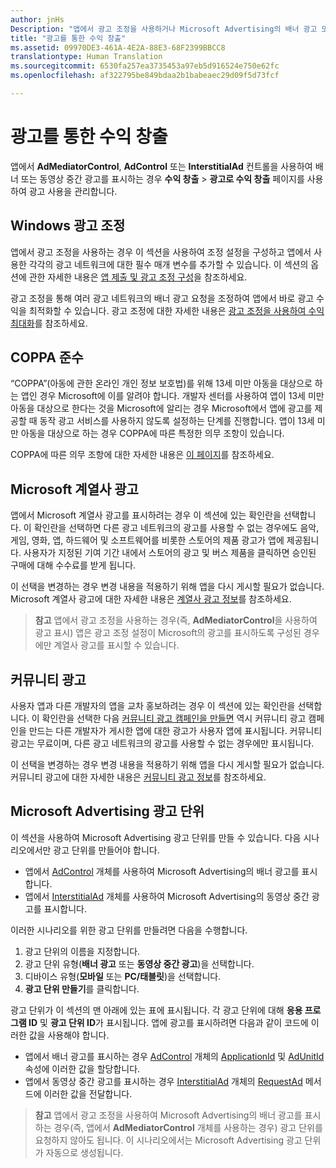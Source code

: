 ```yaml
---
author: jnHs
Description: "앱에서 광고 조정을 사용하거나 Microsoft Advertising의 배너 광고 또는 동영상 중간 광고를 표시하는 경우 수익 창출 &gt; 광고를 통한 수익 창출 페이지를 사용하여 광고 사용을 관리할 수 있습니다."
title: "광고를 통한 수익 창출"
ms.assetid: 09970DE3-461A-4E2A-88E3-68F2399BBCC8
translationtype: Human Translation
ms.sourcegitcommit: 6530fa257ea3735453a97eb5d916524e750e62fc
ms.openlocfilehash: af322795be849bdaa2b1babeaec29d09f5d73fcf

---
```


# 광고를 통한 수익 창출


앱에서 **AdMediatorControl**, **AdControl** 또는 **InterstitialAd** 컨트롤을 사용하여 배너 또는 동영상 중간 광고를 표시하는 경우 **수익 창출** &gt; **광고로 수익 창출** 페이지를 사용하여 광고 사용을 관리합니다.

## Windows 광고 조정


앱에서 광고 조정을 사용하는 경우 이 섹션을 사용하여 조정 설정을 구성하고 앱에서 사용한 각각의 광고 네트워크에 대한 필수 매개 변수를 추가할 수 있습니다. 이 섹션의 옵션에 관한 자세한 내용은 [앱 제출 및 광고 조정 구성](https://msdn.microsoft.com/library/windows/apps/mt219689)을 참조하세요.

광고 조정을 통해 여러 광고 네트워크의 배너 광고 요청을 조정하여 앱에서 바로 광고 수익을 최적화할 수 있습니다. 광고 조정에 대한 자세한 내용은 [광고 조정을 사용하여 수익 최대화](https://msdn.microsoft.com/library/windows/apps/mt219691)를 참조하세요.

## COPPA 준수

“COPPA”(아동에 관한 온라인 개인 정보 보호법)를 위해 13세 미만 아동을 대상으로 하는 앱인 경우 Microsoft에 이를 알려야 합니다. 개발자 센터를 사용하여 앱이 13세 미만 아동을 대상으로 한다는 것을 Microsoft에 알리는 경우 Microsoft에서 앱에 광고를 제공할 때 동작 광고 서비스를 사용하지 않도록 설정하는 단계를 진행합니다. 앱이 13세 미만 아동을 대상으로 하는 경우 COPPA에 따른 특정한 의무 조항이 있습니다.

COPPA에 따른 의무 조항에 대한 자세한 내용은 [이 페이지](http://go.microsoft.com/fwlink/p/?linkid=536558)를 참조하세요.

## Microsoft 계열사 광고

앱에서 Microsoft 계열사 광고를 표시하려는 경우 이 섹션에 있는 확인란을 선택합니다. 이 확인란을 선택하면 다른 광고 네트워크의 광고를 사용할 수 없는 경우에도 음악, 게임, 영화, 앱, 하드웨어 및 소프트웨어를 비롯한 스토어의 제품 광고가 앱에 제공됩니다. 사용자가 지정된 기여 기간 내에서 스토어의 광고 및 버스 제품을 클릭하면 승인된 구매에 대해 수수료를 받게 됩니다.

이 선택을 변경하는 경우 변경 내용을 적용하기 위해 앱을 다시 게시할 필요가 없습니다. Microsoft 계열사 광고에 대한 자세한 내용은 [계열사 광고 정보](about-affiliate-ads.md)를 참조하세요.

> **참고** 앱에서 광고 조정을 사용하는 경우(즉, **AdMediatorControl**을 사용하여 광고 표시) 앱은 광고 조정 설정이 Microsoft의 광고를 표시하도록 구성된 경우에만 계열사 광고를 표시할 수 있습니다.

## 커뮤니티 광고

사용자 앱과 다른 개발자의 앱을 교차 홍보하려는 경우 이 섹션에 있는 확인란을 선택합니다. 이 확인란을 선택한 다음 [커뮤니티 광고 캠페인을 만들면](create-an-ad-campaign-for-your-app.md) 역시 커뮤니티 광고 캠페인을 만드는 다른 개발자가 게시한 앱에 대한 광고가 사용자 앱에 표시됩니다. 커뮤니티 광고는 무료이며, 다른 광고 네트워크의 광고를 사용할 수 없는 경우에만 표시됩니다.

이 선택을 변경하는 경우 변경 내용을 적용하기 위해 앱을 다시 게시할 필요가 없습니다. 커뮤니티 광고에 대한 자세한 내용은 [커뮤니티 광고 정보](about-community-ads.md)를 참조하세요.

## Microsoft Advertising 광고 단위

이 섹션을 사용하여 Microsoft Advertising 광고 단위를 만들 수 있습니다. 다음 시나리오에서만 광고 단위를 만들어야 합니다.

-   앱에서 [AdControl](https://msdn.microsoft.com/library/mt313154.aspx) 개체를 사용하여 Microsoft Advertising의 배너 광고를 표시합니다.
-   앱에서 [InterstitialAd](https://msdn.microsoft.com/library/mt313189.aspx) 개체를 사용하여 Microsoft Advertising의 동영상 중간 광고를 표시합니다.

이러한 시나리오를 위한 광고 단위를 만들려면 다음을 수행합니다.

1.  광고 단위의 이름을 지정합니다.
2.  광고 단위 유형(**배너 광고** 또는 **동영상 중간 광고**)을 선택합니다.
3.  디바이스 유형(**모바일** 또는 **PC/태블릿**)을 선택합니다.
4.  **광고 단위 만들기**를 클릭합니다.

광고 단위가 이 섹션의 맨 아래에 있는 표에 표시됩니다. 각 광고 단위에 대해 **응용 프로그램 ID** 및 **광고 단위 ID**가 표시됩니다. 앱에 광고를 표시하려면 다음과 같이 코드에 이러한 값을 사용해야 합니다.

-   앱에서 배너 광고를 표시하는 경우 [AdControl](https://msdn.microsoft.com/library/mt313154.aspx) 개체의 [ApplicationId](https://msdn.microsoft.com/library/mt313174.aspx) 및 [AdUnitId](https://msdn.microsoft.com/library/mt313171.aspx) 속성에 이러한 값을 할당합니다.
-   앱에서 동영상 중간 광고를 표시하는 경우 [InterstitialAd](https://msdn.microsoft.com/library/mt313189.aspx) 개체의 [RequestAd](https://msdn.microsoft.com/library/mt313192.aspx) 메서드에 이러한 값을 전달합니다.

> **참고** 앱에서 광고 조정을 사용하여 Microsoft Advertising의 배너 광고를 표시하는 경우(즉, 앱에서 **AdMediatorControl** 개체를 사용하는 경우) 광고 단위를 요청하지 않아도 됩니다. 이 시나리오에서는 Microsoft Advertising 광고 단위가 자동으로 생성됩니다.

 

 

 



<!--HONumber=Aug16_HO3-->


